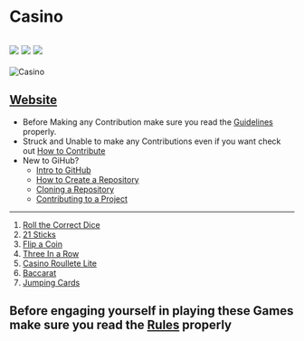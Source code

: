 # Casino
![](https://img.shields.io/twitter/follow/IamAbir82?color=Black&label=Abir%20Bhattacharya&logo=Twitter&logoColor=Blue&style=flat-square)
![](https://img.shields.io/github/forks/abirbhattacharya82/Casino?color=green&label=Forks&logo=github&logoColor=white&style=plastic)
![](https://img.shields.io/github/stars/abirbhattacharya82/Casino?color=green&label=Stars&logo=github&logoColor=white&style=plastic)
-------------------
![Casino](https://user-images.githubusercontent.com/70687014/121795672-8eba4280-cc30-11eb-8450-fc8a57f51e41.png)
## [Website](https://abirbhattacharya82.github.io/Casino/)
* Before Making any Contribution make sure you read the [Guidelines](About/Guidlines.md) properly.
* Struck and Unable to make any Contributions even if you want check out [How to Contribute](About/how_to_contribute.md)
* New to GiHub?
  * [Intro to GitHub](https://youtu.be/wTTek8P2VB4)
  * [How to Create a Repository](https://youtu.be/o6T5F7-SOAo)
  * [Cloning a Repository](https://youtu.be/oYselL5G280)
  * [Contributing to a Project](https://youtu.be/4vq07q7g2xE)
-------------------------------- 
1) [Roll the Correct Dice](Roll_the_correct_dice)
2) [21 Sticks](Twenty_One_Sticks)
3) [Flip a Coin](Flip_A_Coin)
4) [Three In a Row](Lever_puller)
5) [Casino Roullete Lite](Roullete)
6) [Baccarat](Baccarat)
7) [Jumping Cards](JumpingCards)
## Before engaging yourself in playing these Games make sure you read the [Rules](About/Rules.md) properly
